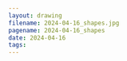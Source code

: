 ```yaml
---
layout: drawing
filename: 2024-04-16_shapes.jpg
pagename: 2024-04-16_shapes
date: 2024-04-16
tags:
---
```

